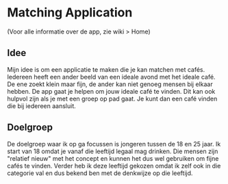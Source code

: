 # Matching Application

(Voor alle informatie over de app, zie wiki > Home)

## Idee
Mijn idee is om een applicatie te maken die je kan matchen met cafés. Iedereen heeft een ander beeld van een ideale avond met het ideale café. De ene zoekt klein maar fijn, de ander kan niet genoeg mensen bij elkaar hebben. De app gaat je helpen om jouw ideale café te vinden. Dit kan ook hulpvol zijn als je met een groep op pad gaat. Je kunt dan een café vinden die bij iedereen aansluit.

## Doelgroep
De doelgroep waar ik op ga focussen is jongeren tussen de 18 en 25 jaar. Ik start van 18 omdat je vanaf die leeftijd legaal mag drinken. Die mensen zijn "relatief nieuw" met het concept en kunnen het dus wel gebruiken om fijne cafés te vinden. Verder heb ik deze leeftijd gekozen omdat ik zelf ook in die categorie val en dus bekend ben met de denkwijze op die leeftijd.
